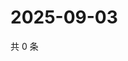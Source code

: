 # 2025-09-03

共 0 条

<!-- BEGIN ZHIHUQUESTIONS -->
<!-- 最后更新时间 Wed Sep 03 2025 17:12:05 GMT+0800 (China Standard Time) -->

<!-- END ZHIHUQUESTIONS -->
